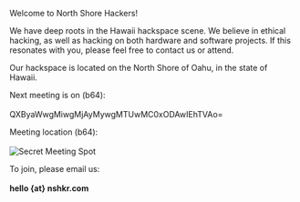 Welcome to North Shore Hackers!
  
We have deep roots in the Hawaii hackspace scene. We believe in ethical hacking, as well as hacking on both hardware and software projects. If this resonates with you, please feel free to contact us or attend.

Our hackspace is located on the North Shore of Oahu, in the state of Hawaii.

Next meeting is on (b64): <br />  
QXByaWwgMiwgMjAyMywgMTUwMC0xODAwIEhTVAo=

Meeting location (b64): <br />  
![Secret Meeting Spot](/nshkr-location-b64.png)
  
To join, please email us: <br />  
**hello {at} nshkr.com**